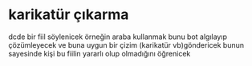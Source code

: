 # karikatür çıkarma 

dcde bir fiil söylenicek örneğin araba kullanmak bunu bot algılayıp çözümleyecek ve buna uygun bir çizim (karikatür vb)göndericek bunun sayesinde kişi bu fiilin yararlı olup olmadığını öğrenicek


